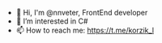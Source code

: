 - 👋 Hi, I'm @nnveter, FrontEnd developer
- 👀 I’m interested in C#
- 📫 How to reach me: https://t.me/korzik_l

<!---
nnveter/nnveter is a ✨ special ✨ repository because its `README.md` (this file) appears on your GitHub profile.
You can click the Preview link to take a look at your changes.
--->
